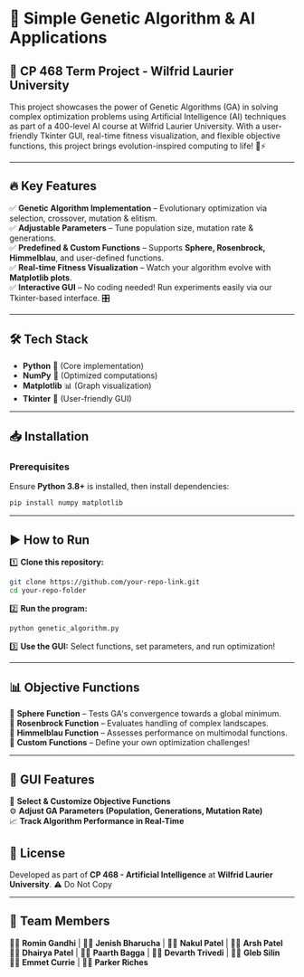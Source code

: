 # 🧬 Simple Genetic Algorithm & AI Applications

## 🚀 CP 468 Term Project - Wilfrid Laurier University  

This project showcases the power of Genetic Algorithms (GA) in solving complex optimization problems using Artificial Intelligence (AI) techniques as part of a 400-level AI course at Wilfrid Laurier University. With a user-friendly Tkinter GUI, real-time fitness visualization, and flexible objective functions, this project brings evolution-inspired computing to life! 🌱⚡

---

## 🔥 Key Features
✅ **Genetic Algorithm Implementation** – Evolutionary optimization via selection, crossover, mutation & elitism.  
✅ **Adjustable Parameters** – Tune population size, mutation rate & generations.  
✅ **Predefined & Custom Functions** – Supports **Sphere, Rosenbrock, Himmelblau**, and user-defined functions.  
✅ **Real-time Fitness Visualization** – Watch your algorithm evolve with **Matplotlib plots**.  
✅ **Interactive GUI** – No coding needed! Run experiments easily via our Tkinter-based interface. 🎛️  

---

## 🛠 Tech Stack
- **Python** 🐍 (Core implementation)
- **NumPy** 🔢 (Optimized computations)
- **Matplotlib** 📊 (Graph visualization)
- **Tkinter** 🎨 (User-friendly GUI)

---

## 📥 Installation
### Prerequisites
Ensure **Python 3.8+** is installed, then install dependencies:
```bash
pip install numpy matplotlib
```

---

## ▶️ How to Run
1️⃣ **Clone this repository:**
```bash
git clone https://github.com/your-repo-link.git
cd your-repo-folder
```
2️⃣ **Run the program:**
```bash
python genetic_algorithm.py
```
3️⃣ **Use the GUI:** Select functions, set parameters, and run optimization!

---

## 📊 Objective Functions
🔹 **Sphere Function** – Tests GA's convergence towards a global minimum.  
🔹 **Rosenbrock Function** – Evaluates handling of complex landscapes.  
🔹 **Himmelblau Function** – Assesses performance on multimodal functions.  
🔹 **Custom Functions** – Define your own optimization challenges!  

---

## 🎨 GUI Features
🎯 **Select & Customize Objective Functions**  
⚙️ **Adjust GA Parameters (Population, Generations, Mutation Rate)**  
📈 **Track Algorithm Performance in Real-Time**  



## 📜 License
Developed as part of **CP 468 - Artificial Intelligence** at **Wilfrid Laurier University**.
⚠️ Do Not Copy



---

## 👥 Team Members
👨‍💻 **Romin Gandhi** | 👨‍💻 **Jenish Bharucha** | 👨‍💻 **Nakul Patel** | 👨‍💻 **Arsh Patel**  
👨‍💻 **Dhairya Patel** | 👨‍💻 **Paarth Bagga** | 👨‍💻 **Devarth Trivedi** | 👨‍💻 **Gleb Silin**  
👨‍💻 **Emmet Currie** | 👨‍💻 **Parker Riches**  
